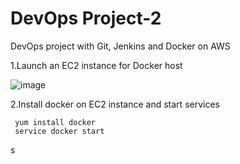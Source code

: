 # DevOps Project-2

DevOps project with Git, Jenkins and Docker on AWS 

1.Launch an EC2 instance for Docker host

![image](https://user-images.githubusercontent.com/47205003/120881852-acb0f300-c5f1-11eb-9763-3ab67e050251.png)

2.Install docker on EC2 instance and start services

     yum install docker
     service docker start
s
